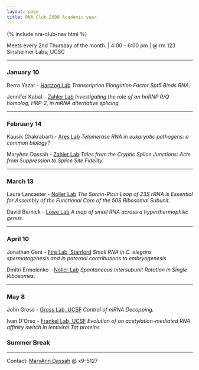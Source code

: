 ```yaml
---
layout: page
title: RNA Club 2008 Academic year
---
```


{% include nra-club-nav.html %} 


Meets every 2nd Thursday of the month. |
4:00 - 6:00 pm | @ rm 123 Sinsheimer Labs, UCSC 

****

### **January 10**

Berra Yazar - [Hartzog Lab](http://biomedical.ucsc.edu/Hartzog.html)
*Transcription Elongation Factor Spt5 Binds RNA.*

Jennifer Kabat - [Zahler Lab](http://bio.research.ucsc.edu/people/zahler/)
*Investigating the role of an hnRNP R/Q homolog, HRP-2, in mRNA alternative splicing.*

****

### **February 14**

Kausik Chakrabarti - [Ares Lab](http://ribonode.ucsc.edu/)
*Telomerase RNA in eukaryotic pathogens: a common biology?*

MaryAnn Dassah - [Zahler Lab](http://bio.research.ucsc.edu/people/zahler/)
*Tales from the Cryptic Splice Junctions: Acts from Suppression to Splice Site Fidelity.*

****

### **March 13**

Laura Lancaster - [Noller Lab](http://rna.ucsc.edu/rnacenter/noller_lab.html)
*The Sarcin-Ricin Loop of 23S rRNA is Essential for Assembly of the Functional Core of the 50S Ribosomal Subunit.*

David Bernick - [Lowe Lab](http://lowelab.ucsc.edu/)
*A map of small RNA across a hyperthermophilic genus.*

****

### **April 10**

Jonathan Gent - [Fire Lab, Stanford](http://firelab.stanford.edu/)
*Small RNA in C. elegans spermatogenesis and in paternal contributions to embryogenesis.*

Dmitri Ermolenko - [Noller Lab](http://rna.ucsc.edu/rnacenter/noller_lab.html)
*Spontaneous Intersubunit Rotation in Single Ribosomes.*

****

### **May 8**

John Gross - [Gross Lab, UCSF](http://www.grosslab.ucsf.edu/)
*Control of mRNA Decapping.*

Ivan D'Orso - [Frankel Lab, UCSF](http://www.ucsf.edu/frankel/frankel_homepage.html)
*Evolution of an acetylation-mediated RNA affinity switch in lentiviral Tat proteins.*

### Summer Break

****



Contact:	[MaryAnn Dassah](mailto:dassah%5Bat%5Dbiology.ucsc.edu) @ x9-5127


